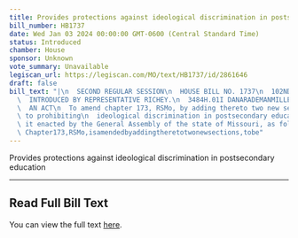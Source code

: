```yaml
---
title: Provides protections against ideological discrimination in postsecondary education
bill_number: HB1737
date: Wed Jan 03 2024 00:00:00 GMT-0600 (Central Standard Time)
status: Introduced
chamber: House
sponsor: Unknown
vote_summary: Unavailable
legiscan_url: https://legiscan.com/MO/text/HB1737/id/2861646
draft: false
bill_text: "|\n  SECOND REGULAR SESSION\n  HOUSE BILL NO. 1737\n  102ND GENERAL ASSEMBLY\n\
  \  INTRODUCED BY REPRESENTATIVE RICHEY.\n  3484H.01I DANARADEMANMILLER,ChiefClerk\n\
  \  AN ACT\n  To amend chapter 173, RSMo, by adding thereto two new sections relating\
  \ to prohibiting\n  ideological discrimination in postsecondary education.\n  Be\
  \ it enacted by the General Assembly of the state of Missouri, as follows:\n  SectionA.\
  \ Chapter173,RSMo,isamendedbyaddingtheretotwonewsections,tobe"
---
```

Provides protections against ideological discrimination in postsecondary education

---

## Read Full Bill Text

You can view the full text [here](https://legiscan.com/MO/text/HB1737/id/2861646).
